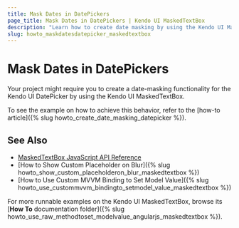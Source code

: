 ```yaml
---
title: Mask Dates in DatePickers
page_title: Mask Dates in DatePickers | Kendo UI MaskedTextBox
description: "Learn how to create date masking by using the Kendo UI MaskedTextBox in a Kendo UI DatePicker."
slug: howto_maskdatesdatepicker_maskedtextbox
---
```


# Mask Dates in DatePickers

Your project might require you to create a date-masking functionality for the Kendo UI DatePicker by using the Kendo UI MaskedTextBox.

To see the example on how to achieve this behavior, refer to the [how-to article]({% slug howto_create_date_masking_datepicker %}).

## See Also

* [MaskedTextBox JavaScript API Reference](/api/javascript/ui/maskedtextbox)
* [How to Show Custom Placeholder on Blur]({% slug howto_show_custom_placeholderon_blur_maskedtextbox %})
* [How to Use Custom MVVM Binding to Set Model Value]({% slug howto_use_custommvvm_bindingto_setmodel_value_maskedtextbox %})

For more runnable examples on the Kendo UI MaskedTextBox, browse its [**How To** documentation folder]({% slug howto_use_raw_methodtoset_modelvalue_angularjs_maskedtextbox %}).
